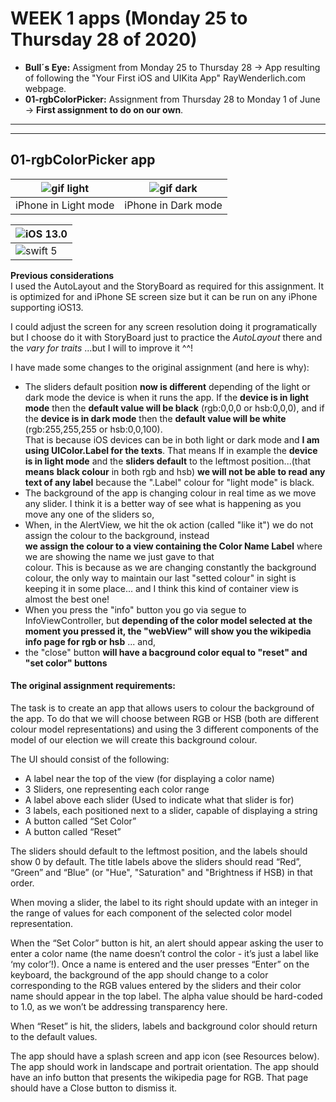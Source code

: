# WEEK 1 apps (Monday 25 to Thursday 28 of 2020)
 - **Bull´s Eye:** Assigment from Monday 25 to Thursday 28 -> App resulting of following the "Your First iOS and UIKita App"
                RayWenderlich.com webpage.  
 - **01-rgbColorPicker:** Assignment from Thursday 28 to Monday 1 of June -> **First assignment to do on our own**.

---
---

## 01-rgbColorPicker app  

| ![gif light](/Week01/Assets-Gifs/ColorPicker-light.gif) | ![gif dark](/Week01/Assets-Gifs/ColorPicker-dark.gif) |
| ------------------------------------------------------- | ----------------------------------------------------- | 
| iPhone in Light mode | iPhone in Dark mode |




|![iOS 13.0](https://img.shields.io/badge/iOS-13.0-orange)|
| ------------------------------------------------------- |
|![swift 5](https://img.shields.io/badge/Swift-5-red)|

**Previous considerations**  
I used the AutoLayout and the StoryBoard as required for this assignment. It is optimized for and iPhone SE screen size but 
it can be run on any iPhone supporting iOS13.  

I could adjust the screen for any screen resolution doing it programatically but I choose do it with StoryBoard just to 
practice the *AutoLayout* there and the *vary for traits* ...but I will to improve it ^^!

I have made some changes to the original assignment (and here is why):  
- The sliders default position **now is different** depending of the light or dark mode the device is when it runs the
  app. If the **device is in light mode** then the **default value will be black** (rgb:0,0,0 or hsb:0,0,0), and if the
  **device is in dark mode** then the **default value will be white** (rgb:255,255,255 or hsb:0,0,100).  
  That is because iOS devices can be in both light or dark mode and **I am using UIColor.Label for the texts**. That means
  If in example the **device is in light mode** and the **sliders default** to the leftmost position...(that **means**
  **black colour** in both rgb and hsb) **we will not be able to read any text of any label** because the ".Label" colour for
  "light mode" is black.
- The background of the app is changing colour in real time as we move any slider. I think it is a better way of see what is
  happening as you move any one of the sliders so,
- When, in the AlertView, we hit the ok action (called "like it") we do not assign the colour to the background, instead  
  **we assign the colour to a view containing the Color Name Label** where we are showing the name we just gave to that  
  colour. 
  This is because as we are changing constantly the background colour, the only way to maintain our last "setted colour" in 
  sight is keeping it in some place... and I think this kind of container view is almost the best one!  
- When you press the "info" button you go via segue to InfoViewController, but **depending of the color model selected at**
  **the moment you pressed it, the "webView" will show you the wikipedia info page for rgb or hsb** ... and,
- the "close" button **will have a bacground color equal to "reset" and "set color" buttons**
  
  
#### The original assignment requirements:
The task is to create an app that allows users to colour the background of the app. To do that we will choose between RGB or HSB (both are different colour model representations) and using the 3 different components of the model of our election we will create this background colour.

The UI should consist of the following:
- A label near the top of the view (for displaying a color name)
- 3 Sliders, one representing each color range
- A label above each slider (Used to indicate what that slider is for)
- 3 labels, each positioned next to a slider, capable of displaying a string
- A button called “Set Color”
- A button called “Reset”

The sliders should default to the leftmost position, and the labels should show 0 by default. The title labels above the sliders should read “Red”, “Green” and “Blue” (or "Hue", "Saturation" and "Brightness if HSB) in that order.

When moving a slider, the label to its right should update with an integer in the range of values for each component of the selected color model representation.

When the “Set Color” button is hit, an alert should appear asking the user to enter a color name (the name doesn’t control the color - it’s just a label like ‘my color’!). Once a name is entered and the user presses “Enter” on the keyboard, the background of the app should change to a color corresponding to the RGB values entered by the sliders and their color name should appear in the top label. The alpha value should be hard-coded to 1.0, as we won’t be addressing transparency here.

When “Reset” is hit, the sliders, labels and background color should return to the default values.

The app should have a splash screen and app icon (see Resources below).
The app should work in landscape and portrait orientation.
The app should have an info button that presents the wikipedia page for RGB. That page should have a Close button to dismiss it.
